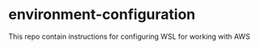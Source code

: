 # environment-configuration
This repo contain instructions for configuring WSL for working with AWS
